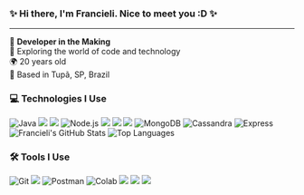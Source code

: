 ### ✨ Hi there, I'm Francieli. Nice to meet you :D ✨

---

🚀 **Developer in the Making**  
🎉 Exploring the world of code and technology  
🌍 20 years old  
📍 Based in Tupã, SP, Brazil


### 💻 Technologies I Use

<div>
  <img src="https://img.shields.io/badge/Java-ED8B00?style=for-the-badge&logo=openjdk&logoColor=white" alt="Java"/>
  <img src="https://img.shields.io/badge/Python-14354C?style=for-the-badge&logo=python&logoColor=white"/>
  <img src="https://img.shields.io/badge/JavaScript-F7DF1E?style=for-the-badge&logo=javascript&logoColor=black"/>
  <img src="https://img.shields.io/badge/Node.js-43853D?style=for-the-badge&logo=node.js&logoColor=white" alt="Node.js"/>
  <img src="https://img.shields.io/badge/HTML5-E34F26?style=for-the-badge&logo=html5&logoColor=white"/>
  <img src="https://img.shields.io/badge/CSS3-1572B6?style=for-the-badge&logo=css3&logoColor=white"/>
  <img src="https://img.shields.io/badge/MySQL-00000F?style=for-the-badge&logo=mysql&logoColor=white"/>
  <img src="https://img.shields.io/badge/MongoDB-4EA94B?style=for-the-badge&logo=mongodb&logoColor=white" alt="MongoDB"/>
  <img src="https://img.shields.io/badge/Cassandra-1287B1?style=for-the-badge&logo=apache%20cassandra&logoColor=white" alt="Cassandra"/>
  <img src="https://img.shields.io/badge/Express.js-404D59?style=for-the-badge" alt="Express"/>
</div>


<div>
  <img src="https://github-readme-stats.vercel.app/api?username=FrancieliMrtns&show_icons=true&theme=radical" alt="Francieli's GitHub Stats"/>
  <img src="https://github-readme-stats.vercel.app/api/top-langs/?username=FrancieliMrtns&layout=compact&theme=radical" alt="Top Languages"/>
</div>


### 🛠️ Tools I Use

<div>
  <img src="https://img.shields.io/badge/GIT-E44C30?style=for-the-badge&logo=git&logoColor=white" alt="Git"/>
  <img src="https://img.shields.io/badge/Eclipse-2C2255?style=for-the-badge&logo=eclipse&logoColor=white"/>
  <img src="https://img.shields.io/badge/Postman-F76935?style=for-the-badge&logo=postman&logoColor=white" alt="Postman"/>
  <img src="https://img.shields.io/badge/Colab-F9AB00?style=for-the-badge&logo=googlecolab&color=525252" alt="Colab"/>
  <img src="https://img.shields.io/badge/Visual_Studio_Code-0078D4?style=for-the-badge&logo=visual%20studio%20code&logoColor=white"/>
  <img src="https://img.shields.io/badge/Gitpod-000000?style=for-the-badge&logo=gitpod&logoColor=#FFAE33"/>
    <img src= "https://img.shields.io/badge/Microsoft_Excel-217346?style=for-the-badge&logo=microsoft-excel&logoColor=white"/>
</div>




   

